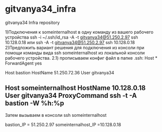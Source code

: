 # gitvanya34_infra
gitvanya34 Infra repository

1)Подключения к someinternalhost в одну команду из вашего рабочего устройства ssh -i ~/.ssh/id_rsa -A -t gitvanya34@51.250.2.97 ssh 10.128.0.18 или ssh -A -t gitvanya34@51.250.2.97 ssh 10.128.0.18
2)Предложить вариант решения для подключения из консоли при помощи
команды вида ssh someinternalhost из локальной консоли рабочего
устройства.
2.1) прописываем конфиг файл в папке .ssh:
Host *
ForwardAgent yes

Host bastion
HostName 51.250.72.36
User gitvanya34

Host someinternalhost
HostName 10.128.0.18
User gitvanya34
ProxyCommand ssh -t -A bastion -W %h:%p
-
Затем вызываем в консоли ssh someinternalhost

bastion_IP = 51.250.2.97
someinternalhost_IP =10.128.0.18
